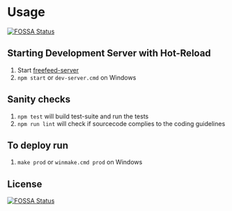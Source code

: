 # Usage
[![FOSSA Status](https://app.fossa.io/api/projects/git%2Bgithub.com%2FFreeFeed%2Ffreefeed-react-client.svg?type=shield)](https://app.fossa.io/projects/git%2Bgithub.com%2FFreeFeed%2Ffreefeed-react-client?ref=badge_shield)


## Starting Development Server with Hot-Reload

1. Start [freefeed-server](https://github.com/FreeFeed/freefeed-server)
1. `npm start` or `dev-server.cmd` on Windows

## Sanity checks

1. `npm test` will build test-suite and run the tests
1. `npm run lint` will check if sourcecode complies to the coding guidelines

## To deploy run

1. `make prod` or `winmake.cmd prod` on Windows


## License
[![FOSSA Status](https://app.fossa.io/api/projects/git%2Bgithub.com%2FFreeFeed%2Ffreefeed-react-client.svg?type=large)](https://app.fossa.io/projects/git%2Bgithub.com%2FFreeFeed%2Ffreefeed-react-client?ref=badge_large)
